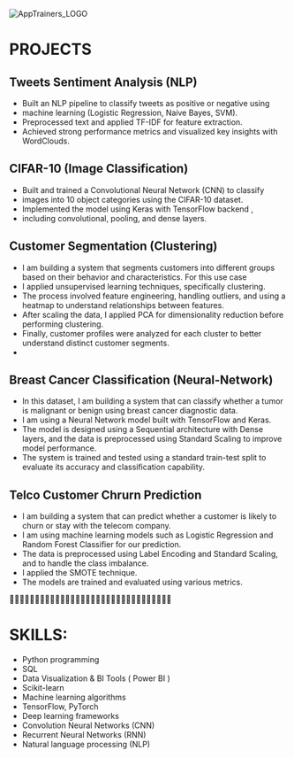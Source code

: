 ![AppTrainers_LOGO](https://github.com/user-attachments/assets/912603f7-7e94-437e-b41a-e31fe28c8380)

# PROJECTS

## Tweets Sentiment Analysis (NLP)
- Built an NLP pipeline to classify tweets as positive or negative using
- machine learning (Logistic Regression, Naive Bayes, SVM).
- Preprocessed text and applied TF-IDF for feature extraction.
- Achieved strong performance metrics and visualized key insights
with WordClouds.

## CIFAR-10 (Image Classification)
- Built and trained a Convolutional Neural Network (CNN) to classify
- images into 10 object categories using the CIFAR-10 dataset.
- Implemented the model using Keras with TensorFlow backend ,
- including convolutional, pooling, and dense layers.

## Customer Segmentation (Clustering)
- I am building a system that segments customers into different groups based on their behavior and characteristics. For this use case
- I applied unsupervised learning techniques, specifically clustering.
- The process involved feature engineering, handling outliers, and using a heatmap to understand relationships between features.
- After scaling the data, I applied PCA for dimensionality reduction before performing clustering. 
- Finally, customer profiles were analyzed for each cluster to better understand distinct customer segments.
- 
## Breast Cancer Classification (Neural-Network)
- In this dataset, I am building a system that can classify whether a tumor is malignant or benign using breast cancer diagnostic data.
- I am using a Neural Network model built with TensorFlow and Keras.
- The model is designed using a Sequential architecture with Dense layers, and the data is preprocessed using Standard Scaling to improve model performance. 
- The system is trained and tested using a standard train-test split to evaluate its accuracy and classification capability.

## Telco Customer Chrurn Prediction
- I am building a system that can predict whether a customer is likely to churn or stay with the telecom company. 
- I am using machine learning models such as Logistic Regression and Random Forest Classifier for our prediction.
- The data is preprocessed using Label Encoding and Standard Scaling, and to handle the class imbalance.
- I applied the SMOTE technique.
- The models are trained and evaluated using various metrics.


🔰🔰🔰🔰🔰🔰🔰🔰🔰🔰🔰🔰🔰🔰🔰🔰🔰🔰🔰🔰🔰🔰🔰🔰🔰🔰🔰🔰🔰🔰🔰🔰


# SKILLS:

- Python programming
- SQL
- Data Visualization & BI Tools ( Power BI )
- Scikit-learn
- Machine learning algorithms
- TensorFlow, PyTorch
- Deep learning frameworks
- Convolution Neural Networks (CNN)
- Recurrent Neural Networks (RNN)
- Natural language processing (NLP)
